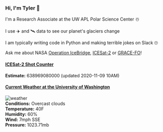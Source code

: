 ### Hi, I'm Tyler :wave:

I'm a Research Associate at the UW APL Polar Science Center :snowman_with_snow:

I use :airplane: and :artificial_satellite: data to see our planet's glaciers change

I am typically writing code in Python and making terrible jokes on Slack :roll_eyes:

Ask me about NASA [Operation IceBridge](https://icebridge.gsfc.nasa.gov/), [ICESat-2](https://icesat-2.gsfc.nasa.gov/) or [GRACE-FO](https://www.nasa.gov/missions/grace-fo)!

#### [ICESat-2 Shot Counter](https://i.imgur.com/XAlIAMV.jpg)
**Estimate:** 638969080000 (updated 2020-11-09 10AM)  

#### [Current Weather at the University of Washington](https://www.washington.edu/cambots/camera1_l.jpg)
![weather](http://openweathermap.org/img/wn/04d@2x.png)  
**Conditions:** Overcast clouds  
**Temperature:** 40F  
**Humidity:** 60%  
**Wind:** 7mph SSE  
**Pressure:** 1023.71mb  

